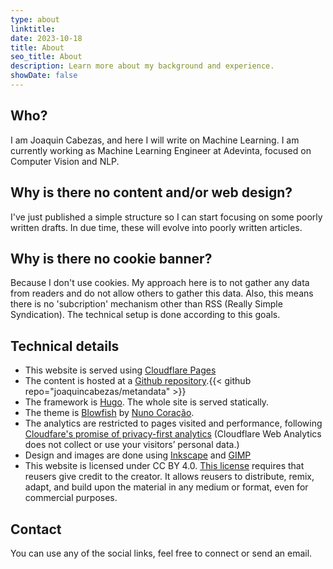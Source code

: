 ```yaml
---
type: about
linktitle: 
date: 2023-10-18
title: About
seo_title: About
description: Learn more about my background and experience.
showDate: false
---
```


## Who?

I am Joaquin Cabezas, and here I will write on Machine Learning. I am currently working as Machine Learning Engineer at Adevinta, focused on Computer Vision and NLP.

## Why is there no content and/or web design?

I've just published a simple structure so I can start focusing on some poorly written drafts. In due time, these will evolve into poorly written articles.

## Why is there no cookie banner?

Because I don't use cookies. My approach here is to not gather any data from readers and do not allow others to gather this data. Also,
this means there is no 'subcription' mechanism other than RSS (Really Simple Syndication). The technical setup is done according to this
goals.

## Technical details

- This website is served using [Cloudflare Pages](https://pages.cloudflare.com/)
- The content is hosted at a [Github repository](https://github.com/joaquincabezas/metandata).{{< github repo="joaquincabezas/metandata" >}}
- The framework is [Hugo](https://gohugo.io/). The whole site is served statically.
- The theme is [Blowfish](https://blowfish.page/) by [Nuno Coração](https://nunocoracao.com/).
- The analytics are restricted to pages visited and performance, following [Cloudfare's promise of privacy-first analytics](https://developers.cloudflare.com/analytics/web-analytics/) (Cloudflare Web Analytics does not collect or use your visitors’ personal data.)
- Design and images are done using [Inkscape](https://inkscape.org/) and [GIMP](https://www.gimp.org/)
- This website is licensed under CC BY 4.0. [This license](https://github.com/joaquincabezas/metandata/blob/main/LICENSE) requires that reusers give credit to the creator. It allows reusers to distribute, remix, adapt, and build upon the material in any medium or format, even for commercial purposes. 

## Contact

You can use any of the social links, feel free to connect or send an email.

